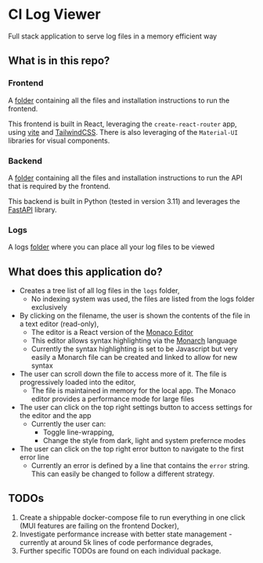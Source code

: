 # CI Log Viewer

Full stack application to serve log files in a memory efficient way

## What is in this repo?

### Frontend

A [folder](frontend/README.md) containing all the files and installation instructions to run the frontend.

This frontend is built in React, leveraging the `create-react-router` app, using [vite](https://vite.dev/) and [TailwindCSS](https://tailwindcss.com/). There is also leveraging of the `Material-UI` libraries for visual components.

### Backend

A [folder](api/README.md) containing all the files and installation instructions to run the API that is required by the frontend.

This backend is built in Python (tested in version 3.11) and leverages the [FastAPI](https://fastapi.tiangolo.com/) library.

### Logs

A logs [folder](logs/README.md) where you can place all your log files to be viewed

## What does this application do?

- Creates a tree list of all log files in the `logs` folder,
  - No indexing system was used, the files are listed from the logs folder exclusively
- By clicking on the filename, the user is shown the contents of the file in a text editor (read-only),
  - The editor is a React version of the [Monaco Editor](https://microsoft.github.io/monaco-editor/)
  - This editor allows syntax highlighting via the [Monarch](https://microsoft.github.io/monaco-editor/monarch.html) language
  - Currently the syntax highlighting is set to be Javascript but very easily a Monarch file can be created and linked to allow for new syntax 
- The user can scroll down the file to access more of it. The file is progressively loaded into the editor,
  - The file is maintained in memory for the local app. The Monaco editor provides a performance mode for large files
- The user can click on the top right settings button to access settings for the editor and the app
  - Currently the user can:
    - Toggle line-wrapping,
    - Change the style from dark, light and system prefernce modes
- The user can click on the top right error button to navigate to the first error line
  - Currently an error is defined by a line that contains the `error` string. This can easily be changed to follow a different strategy.

## TODOs

1. Create a shippable docker-compose file to run everything in one click (MUI features are failing on the frontend Docker),
2. Investigate performance increase with better state management - currently at around 5k lines of code performance degrades, 
3. Further specific TODOs are found on each individual package.